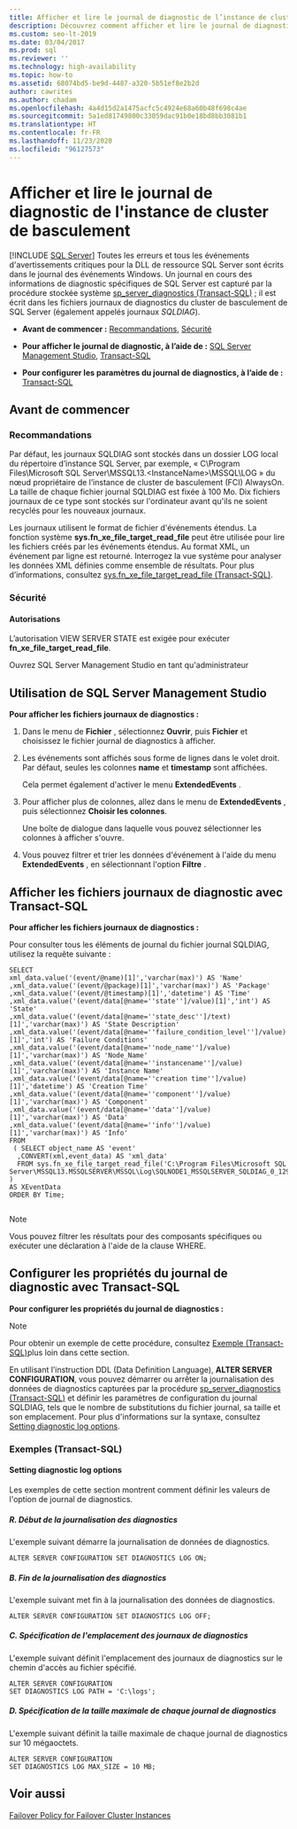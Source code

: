 ```yaml
---
title: Afficher et lire le journal de diagnostic de l’instance de cluster de basculement
description: Découvrez comment afficher et lire le journal de diagnostic généré par une instance de cluster de basculement SQL Server.
ms.custom: seo-lt-2019
ms.date: 03/04/2017
ms.prod: sql
ms.reviewer: ''
ms.technology: high-availability
ms.topic: how-to
ms.assetid: 68074bd5-be9d-4487-a320-5b51ef8e2b2d
author: cawrites
ms.author: chadam
ms.openlocfilehash: 4a4d15d2a1475acfc5c4924e68a60b48f698c4ae
ms.sourcegitcommit: 5a1ed81749800c33059dac91b0e18bd8bb3081b1
ms.translationtype: HT
ms.contentlocale: fr-FR
ms.lasthandoff: 11/23/2020
ms.locfileid: "96127573"
---
```

# <a name="view-and-read-failover-cluster-instance-diagnostics-log"></a>Afficher et lire le journal de diagnostic de l'instance de cluster de basculement
[!INCLUDE [SQL Server](../../../includes/applies-to-version/sqlserver.md)]
  Toutes les erreurs et tous les événements d'avertissements critiques pour la DLL de ressource SQL Server sont écrits dans le journal des événements Windows. Un journal en cours des informations de diagnostic spécifiques de SQL Server est capturé par la procédure stockée système [sp_server_diagnostics &#40;Transact-SQL&#41;](../../../relational-databases/system-stored-procedures/sp-server-diagnostics-transact-sql.md) ; il est écrit dans les fichiers journaux de diagnostics du cluster de basculement de SQL Server (également appelés journaux *SQLDIAG*).  
  
-   **Avant de commencer :**  [Recommandations](#Recommendations), [Sécurité](#Security)  
  
-   **Pour afficher le journal de diagnostic, à l’aide de :**  [SQL Server Management Studio](#SSMSProcedure), [Transact-SQL](#TsqlProcedure)  
  
-   **Pour configurer les paramètres du journal de diagnostics, à l’aide de :** [Transact-SQL](#TsqlConfigure)  
  
##  <a name="before-you-begin"></a><a name="BeforeYouBegin"></a> Avant de commencer  
  
###  <a name="recommendations"></a><a name="Recommendations"></a> Recommandations  
 Par défaut, les journaux SQLDIAG sont stockés dans un dossier LOG local du répertoire d’instance SQL Server, par exemple, « C\Program Files\Microsoft SQL Server\MSSQL13.\<InstanceName>\MSSQL\LOG » du nœud propriétaire de l’instance de cluster de basculement (FCI) AlwaysOn. La taille de chaque fichier journal SQLDIAG est fixée à 100 Mo. Dix fichiers journaux de ce type sont stockés sur l'ordinateur avant qu'ils ne soient recyclés pour les nouveaux journaux.  
  
 Les journaux utilisent le format de fichier d'événements étendus. La fonction système **sys.fn_xe_file_target_read_file** peut être utilisée pour lire les fichiers créés par les événements étendus. Au format XML, un événement par ligne est retourné. Interrogez la vue système pour analyser les données XML définies comme ensemble de résultats. Pour plus d’informations, consultez [sys.fn_xe_file_target_read_file &#40;Transact-SQL&#41;](../../../relational-databases/system-functions/sys-fn-xe-file-target-read-file-transact-sql.md).  
  
###  <a name="security"></a><a name="Security"></a> Sécurité  
  
####  <a name="permissions"></a><a name="Permissions"></a> Autorisations  
 L’autorisation VIEW SERVER STATE est exigée pour exécuter **fn_xe_file_target_read_file**.  
  
 Ouvrez SQL Server Management Studio en tant qu'administrateur  
  
##  <a name="using-sql-server-management-studio"></a><a name="SSMSProcedure"></a> Utilisation de SQL Server Management Studio  
 **Pour afficher les fichiers journaux de diagnostics :**  
  
1.  Dans le menu de **Fichier** , sélectionnez **Ouvrir**, puis **Fichier** et choisissez le fichier journal de diagnostics à afficher.  
  
2.  Les événements sont affichés sous forme de lignes dans le volet droit. Par défaut, seules les colonnes **name** et **timestamp** sont affichées.  
  
     Cela permet également d'activer le menu **ExtendedEvents** .  
  
3.  Pour afficher plus de colonnes, allez dans le menu de **ExtendedEvents** , puis sélectionnez **Choisir les colonnes**.  
  
     Une boîte de dialogue dans laquelle vous pouvez sélectionner les colonnes à afficher s'ouvre.  
  
4.  Vous pouvez filtrer et trier les données d'événement à l'aide du menu **ExtendedEvents** , en sélectionnant l'option **Filtre** .  
  
##  <a name="view-diagnostic-log-files-with-transact-sql"></a><a name="TsqlProcedure"></a> Afficher les fichiers journaux de diagnostic avec Transact-SQL  
 **Pour afficher les fichiers journaux de diagnostics :**  
  
 Pour consulter tous les éléments de journal du fichier journal SQLDIAG, utilisez la requête suivante :  
  
```  
SELECT  
xml_data.value('(event/@name)[1]','varchar(max)') AS 'Name'  
,xml_data.value('(event/@package)[1]','varchar(max)') AS 'Package'  
,xml_data.value('(event/@timestamp)[1]','datetime') AS 'Time'  
,xml_data.value('(event/data[@name=''state'']/value)[1]','int') AS 'State'  
,xml_data.value('(event/data[@name=''state_desc'']/text)[1]','varchar(max)') AS 'State Description'  
,xml_data.value('(event/data[@name=''failure_condition_level'']/value)[1]','int') AS 'Failure Conditions'  
,xml_data.value('(event/data[@name=''node_name'']/value)[1]','varchar(max)') AS 'Node_Name'  
,xml_data.value('(event/data[@name=''instancename'']/value)[1]','varchar(max)') AS 'Instance Name'  
,xml_data.value('(event/data[@name=''creation time'']/value)[1]','datetime') AS 'Creation Time'  
,xml_data.value('(event/data[@name=''component'']/value)[1]','varchar(max)') AS 'Component'  
,xml_data.value('(event/data[@name=''data'']/value)[1]','varchar(max)') AS 'Data'  
,xml_data.value('(event/data[@name=''info'']/value)[1]','varchar(max)') AS 'Info'  
FROM  
 ( SELECT object_name AS 'event'  
  ,CONVERT(xml,event_data) AS 'xml_data'  
  FROM sys.fn_xe_file_target_read_file('C:\Program Files\Microsoft SQL Server\MSSQL13.MSSQLSERVER\MSSQL\Log\SQLNODE1_MSSQLSERVER_SQLDIAG_0_129936003752530000.xel',NULL,NULL,NULL)   
)   
AS XEventData  
ORDER BY Time;  
  
```  
  
> [!NOTE]  
>  Vous pouvez filtrer les résultats pour des composants spécifiques ou exécuter une déclaration à l'aide de la clause WHERE.  
  
##  <a name="configure-diagnostic-log-properties-with-transact-sql"></a><a name="TsqlConfigure"></a> Configurer les propriétés du journal de diagnostic avec Transact-SQL  
 **Pour configurer les propriétés du journal de diagnostics :**  
  
> [!NOTE]  
>  Pour obtenir un exemple de cette procédure, consultez [Exemple (Transact-SQL)](#TsqlExample)plus loin dans cette section.  
  
 En utilisant l’instruction DDL (Data Definition Language), **ALTER SERVER CONFIGURATION**, vous pouvez démarrer ou arrêter la journalisation des données de diagnostics capturées par la procédure [sp_server_diagnostics &#40;Transact-SQL&#41;](../../../relational-databases/system-stored-procedures/sp-server-diagnostics-transact-sql.md) et définir les paramètres de configuration du journal SQLDIAG, tels que le nombre de substitutions du fichier journal, sa taille et son emplacement. Pour plus d'informations sur la syntaxe, consultez [Setting diagnostic log options](../../../t-sql/statements/alter-server-configuration-transact-sql.md#Diagnostic).  
  
###  <a name="examples-transact-sql"></a><a name="ConfigTsqlExample"></a> Exemples (Transact-SQL)  
  
####  <a name="setting-diagnostic-log-options"></a><a name="TsqlExample"></a> Setting diagnostic log options  
 Les exemples de cette section montrent comment définir les valeurs de l'option de journal de diagnostics.  
  
##### <a name="a-starting-diagnostic-logging"></a>R. Début de la journalisation des diagnostics  
 L'exemple suivant démarre la journalisation de données de diagnostics.  
  
```  
ALTER SERVER CONFIGURATION SET DIAGNOSTICS LOG ON;  
```  
  
##### <a name="b-stopping-diagnostic-logging"></a>B. Fin de la journalisation des diagnostics  
 L'exemple suivant met fin à la journalisation des données de diagnostics.  
  
```  
ALTER SERVER CONFIGURATION SET DIAGNOSTICS LOG OFF;  
```  
  
##### <a name="c-specifying-the-location-of-the-diagnostic-logs"></a>C. Spécification de l'emplacement des journaux de diagnostics  
 L'exemple suivant définit l'emplacement des journaux de diagnostics sur le chemin d'accès au fichier spécifié.  
  
```  
ALTER SERVER CONFIGURATION  
SET DIAGNOSTICS LOG PATH = 'C:\logs';  
```  
  
##### <a name="d-specifying-the-maximum-size-of-each-diagnostic-log"></a>D. Spécification de la taille maximale de chaque journal de diagnostics  
 L'exemple suivant définit la taille maximale de chaque journal de diagnostics sur 10 mégaoctets.  
  
```  
ALTER SERVER CONFIGURATION   
SET DIAGNOSTICS LOG MAX_SIZE = 10 MB;  
```  
  
## <a name="see-also"></a>Voir aussi  
 [Failover Policy for Failover Cluster Instances](../../../sql-server/failover-clusters/windows/failover-policy-for-failover-cluster-instances.md)  
  
  
